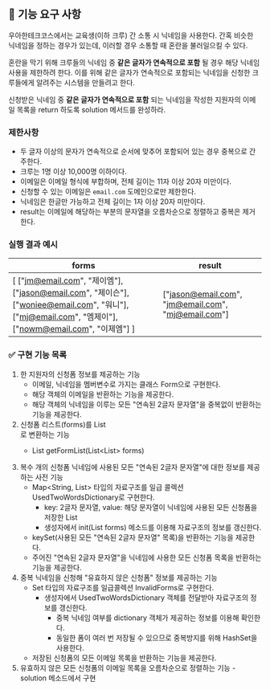 ## 🚀 기능 요구 사항

우아한테크코스에서는 교육생(이하 크루) 간 소통 시 닉네임을 사용한다. 간혹 비슷한 닉네임을 정하는 경우가 있는데, 이러할 경우 소통할 때 혼란을 불러일으킬 수 있다.

혼란을 막기 위해 크루들의 닉네임 중 **같은 글자가 연속적으로 포함** 될 경우 해당 닉네임 사용을 제한하려 한다. 이를 위해 같은 글자가 연속적으로 포함되는 닉네임을 신청한 크루들에게 알려주는 시스템을 만들려고 한다.


신청받은 닉네임 중 **같은 글자가 연속적으로 포함** 되는 닉네임을 작성한 지원자의 이메일 목록을 return 하도록 solution 메서드를 완성하라.

### 제한사항

- 두 글자 이상의 문자가 연속적으로 순서에 맞추어 포함되어 있는 경우 중복으로 간주한다.
- 크루는 1명 이상 10,000명 이하이다.
- 이메일은 이메일 형식에 부합하며, 전체 길이는 11자 이상 20자 미만이다.
- 신청할 수 있는 이메일은 `email.com` 도메인으로만 제한한다.
- 닉네임은 한글만 가능하고 전체 길이는 1자 이상 20자 미만이다.
- result는 이메일에 해당하는 부분의 문자열을 오름차순으로 정렬하고 중복은 제거한다.

### 실행 결과 예시

| forms | result |
| --- | --- |
| [ ["jm@email.com", "제이엠"], ["jason@email.com", "제이슨"], ["woniee@email.com", "워니"], ["mj@email.com", "엠제이"], ["nowm@email.com", "이제엠"] ] | ["jason@email.com", "jm@email.com", "mj@email.com"] |

### ✅ 구현 기능 목록
1. 한 지원자의 신청폼 정보를 제공하는 기능
    - 이메일, 닉네임을 멤버변수로 가지는 클래스 Form으로 구현한다.
    - 해당 객체의 이메일을 반환하는 기능을 제공한다.
    - 해당 객체의 닉네임을 이루는 모든 "연속된 2글자 문자열"을 중복없이 반환하는 기능을 제공한다.
2. 신청폼 리스트(forms)를 List<Form>로 변환하는 기능
    - List<Form> getFormList(List<List<String>> forms)
3. 복수 개의 신청폼 닉네임에 사용된 모든 "연속된 2글자 문자열"에 대한 정보를 제공하는 사전 기능
    - Map<String, List<Form>> 타입의 자료구조를 일급 콜렉션 UsedTwoWordsDictionary로 구현한다.
        - key: 2글자 문자열, value: 해당 문자열이 닉네임에 사용된 모든 신청폼을 저장한 List<Form>
        - 생성자에서 init(List<Form> forms) 메소드를 이용해 자료구조의 정보를 갱신한다.
    - keySet(사용된 모든 "연속된 2글자 문자열" 목록)을 반환하는 기능을 제공한다.
    - 주어진 "연속된 2글자 문자열"을 닉네임에 사용한 모든 신청폼 목록을 반환하는 기능을 제공한다.
4. 중복 닉네임을 신청해 "유효하지 않은 신청폼" 정보를 제공하는 기능
	- Set<Form> 타입의 자료구조를 일급콜렉션 InvalidForms로 구현한다.
    	- 생성자에서 UsedTwoWordsDictionary 객체를 전달받아 자료구조의 정보를 갱신한다.
        	- 중복 닉네임 여부를 dictionary 객체가 제공하는 정보를 이용해 확인한다.
            - 동일한 폼이 여러 번 저장될 수 있으므로 중복방지를 위해 HashSet을 사용한다.
    - 저장된 신청폼의 모든 이메일 목록을 반환하는 기능을 제공한다.
5. 유효하지 않은 모든 신청폼의 이메일 목록을 오름차순으로 정렬하는 기능
	-solution 메소드에서 구현